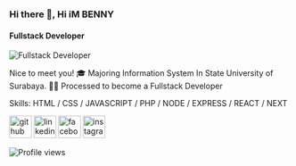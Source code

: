 ### Hi there 👋, Hi iM BENNY
#### Fullstack Developer
![Fullstack Developer](https://pbs.twimg.com/profile_banners/761566181874556928/1621141141/1080x360)

Nice to meet you! 🎓 Majoring Information System In State University of Surabaya. 👨‍💻 Processed to become a Fullstack Developer


Skills: HTML / CSS / JAVASCRIPT / PHP / NODE / EXPRESS / REACT / NEXT



[<img src='https://cdn.jsdelivr.net/npm/simple-icons@3.0.1/icons/github.svg' alt='github' height='40'>](https://github.com/bennypakarti/)  [<img src='https://cdn.jsdelivr.net/npm/simple-icons@3.0.1/icons/linkedin.svg' alt='linkedin' height='40'>](https://www.linkedin.com/in/benny-pakarti-77a161216//)  [<img src='https://cdn.jsdelivr.net/npm/simple-icons@3.0.1/icons/facebook.svg' alt='facebook' height='40'>](https://www.facebook.com/profile.php?id=100004460388714)  [<img src='https://cdn.jsdelivr.net/npm/simple-icons@3.0.1/icons/instagram.svg' alt='instagram' height='40'>](https://www.instagram.com/bhastop_/)  

![Profile views](https://gpvc.arturio.dev/https://github.com/bennypakarti/)  

